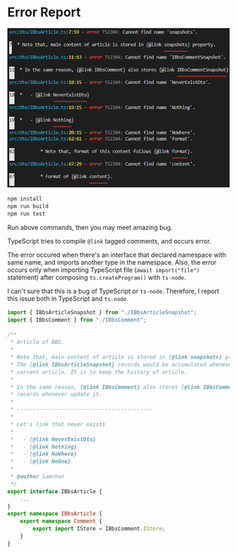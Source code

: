 # Error Report
![Bug](images/bug.png)

```bash
npm install
npm run build
npm run test
```

Run above commands, then you may meet amazing bug.

TypeScript tries to compile `@link` tagged comments, and occurs error.

The error occured when there's an interface that declared namespace with same name, and imports another type in the namespace. Also, the error occurs only when importing TypeScript file (`await import("file")` statement) after composing `ts.createProgram()` with `ts-node`.

I can't sure that this is a bug of TypeScript or `ts-node`. Therefore, I report this issue both in TypeScript and `ts-node`.

```typescript
import { IBbsArticleSnapshot } from "./IBbsArticleSnapshot";
import { IBbsComment } from "./IBbsComment";

/**
 * Article of BBS.
 * 
 * Note that, main content of article is stored in {@link snapshots} property.
 * The {@link IBbsArticleSnapshot} records would be accumulated whenever updating
 * current article. It is to keep the history of article.
 * 
 * In the same reason, {@link IBbsComment} also stores {@link IBbsCommentSnapshot} 
 * records whenever update it.
 * 
 * -------------------------------------------
 * 
 * Let's link that never exists
 * 
 *   - {@link NeverExistDto}
 *   - {@link Nothing}
 *   - {@link NoWhere}
 *   - {@link NoOne}
 * 
 * @author Samchon
 */
export interface IBbsArticle {
    ...
}
export namespace IBbsArticle {
    export namespace Comment {
        export import IStore = IBbsComment.IStore;
    }
}
```